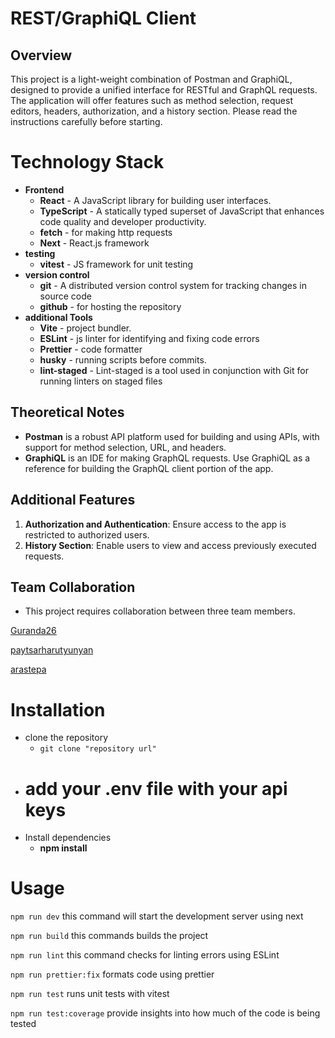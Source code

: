 # REST/GraphiQL Client

## Overview
This project is a light-weight combination of Postman and GraphiQL, designed to provide a unified interface for RESTful and GraphQL requests. The application will offer features such as method selection, request editors, headers, authorization, and a history section. Please read the instructions carefully before starting.


# Technology Stack

- **Frontend**
  - **React** - A JavaScript library for building user interfaces.
  - **TypeScript** - A statically typed superset of JavaScript that enhances code quality and developer productivity.
  - **fetch** - for making http requests
  - **Next** - React.js framework
- **testing**
  - **vitest** - JS framework for unit testing
- **version control**
  - **git** - A distributed version control system for tracking changes in source code
  - **github** - for hosting the repository
- **additional Tools**
  - **Vite** - project bundler.
  - **ESLint** - js linter for identifying and fixing code errors
  - **Prettier** - code formatter
  - **husky** - running scripts before commits.
  - **lint-staged** - Lint-staged is a tool used in conjunction with Git for running linters on staged files


## Theoretical Notes
- **Postman** is a robust API platform used for building and using APIs, with support for method selection, URL, and headers.
- **GraphiQL** is an IDE for making GraphQL requests. Use GraphiQL as a reference for building the GraphQL client portion of the app.

## Additional Features
1. **Authorization and Authentication**: Ensure access to the app is restricted to authorized users.
2. **History Section**: Enable users to view and access previously executed requests.

## Team Collaboration
- This project requires collaboration between three team members.

[Guranda26](https://github.com/guranda26)

[paytsarharutyunyan](https://github.com/paytsarharutyunyan)

[arastepa](https://github.com/arastepa)

# Installation

- clone the repository
  - `git clone "repository url"`
- # add your .env file with your api keys
- Install dependencies
  - **npm install**

# Usage

`npm run dev`
this command will start the development server using next

`npm run build`
this commands builds the project

`npm run lint`
this command checks for linting errors using ESLint

`npm run prettier:fix`
formats code using prettier

`npm run test`
runs unit tests with vitest

`npm run test:coverage`
provide insights into how much of the code is being tested
